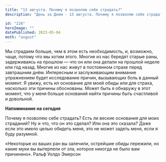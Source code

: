 ```yaml
---
title: "13 августа. Почему я позволяю себе страдать?"
description: "День за Днем - 13 августа. Почему я позволяю себе страдать?"

id: "226"
heroImage: ""
datePublished: 2023-05-04
moth: "avgust"
---
```


Мы страдаем больше, чем в этом есть необходимость, и, возможно, чаще, потому
что мы хотим этого. Многие из нас бередят старые раны, задерживаясь на прошлом
— что он или она делали на прошлой неделе или год назад. Многие из нас живут в
постоянном страхе перед завтрашним днём. Интересным и заслуживающим внимание
упражнением будет исследование причин, вызывающих боль в данный момент. Я
увижу, есть ил основание для моей обиды или для страха, насколько эти причины
обоснованы. Может быть я обнаружу в этот момент, что у меня больше оснований
найти причины быть счастливой и довольной.

**Напоминание на сегодня**

Почему я позволяю себе страдать? Есть ли веские основания для моих страданий?
Ну и что, что он это сделал? Или она это сказала? Даже если это имело целью
обидеть меня, это не может задеть меня, если я буду разумной.

«Некоторые из ваших ран вы залечили, острейшие обиды пережили, но какие муки
вы вытерпели от зла, которое никогда не было вам причинено». Ральф Уолдо
Эмерсон
